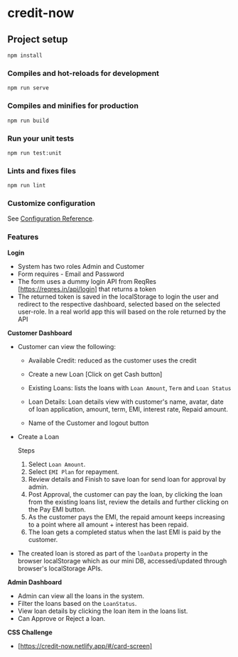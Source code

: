 # credit-now

## Project setup

```
npm install
```

### Compiles and hot-reloads for development

```
npm run serve
```

### Compiles and minifies for production

```
npm run build
```

### Run your unit tests

```
npm run test:unit
```

### Lints and fixes files

```
npm run lint
```

### Customize configuration

See [Configuration Reference](https://cli.vuejs.org/config/).

### Features

**Login**

- System has two roles Admin and Customer
- Form requires - Email and Password
- The form uses a dummy login API from ReqRes [https://reqres.in/api/login] that returns a token
- The returned token is saved in the localStorage to login the user and redirect to the respective dashboard, selected based on the selected user-role. In a real world app this will based on the role returned by the API

**Customer Dashboard**

- Customer can view the following:

  - Available Credit: reduced as the customer uses the credit

  - Create a new Loan [Click on get Cash button]

  - Existing Loans: lists the loans with `Loan Amount`, `Term` and `Loan Status`
  - Loan Details: Loan details view with customer's name, avatar, date of loan application, amount, term, EMI, interest rate, Repaid amount.

  - Name of the Customer and logout button

- Create a Loan

  Steps

  1. Select `Loan Amount`.
  2. Select `EMI Plan` for repayment.
  3. Review details and Finish to save loan for send loan for approval by admin.
  4. Post Approval, the customer can pay the loan, by clicking the loan from the existing loans list, review the details and further clicking on the Pay EMI button.
  5. As the customer pays the EMI, the repaid amount keeps increasing to a point where all amount + interest has been repaid.
  6. The loan gets a completed status when the last EMI is paid by the customer.

- The created loan is stored as part of the `loanData` property in the browser localStorage which as our mini DB, accessed/updated through browser's localStorage APIs.

**Admin Dashboard**

- Admin can view all the loans in the system.
- Filter the loans based on the `LoanStatus`.
- View loan details by clicking the loan item in the loans list.
- Can Approve or Reject a loan.

**CSS Challenge**

- [https://credit-now.netlify.app/#/card-screen]
